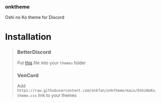 ### onktheme
Oshi no Ko theme for Discord

# Installation
> ### BetterDiscord
> Put [this](https://github.com/onkfan/onktheme/OshiNoKo.theme.css) file into your `themes` folder
> ### VenCord
> Add `https://raw.githubusercontent.com/onkfan/onktheme/main/OshiNoKo.theme.css` link to your themes
